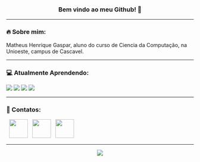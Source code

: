 <h3 align="center"> Bem vindo ao meu Github! 🧙 </h3>
<hr/>
<h3 align="left"> 🔥 Sobre mim: </h3>
Matheus Henrique Gaspar, aluno do curso de Ciencia da Computação, na Unioeste, campus de Cascavel.
<hr/>
<h3 align="left"> 💻 Atualmente Aprendendo: </h3>
<p align="left">
<img src="https://img.shields.io/badge/JavaScript-333333?style=for-the-badge&logo=javascript&logoColor=F7DF1E"/></a>
<img src="https://img.shields.io/badge/c%2B%2B-333333?style=for-the-badge&logo=c%2B%2B&logoColor=1E90FF"/></a>
<img src="https://img.shields.io/badge/GITHUB-333333?style=for-the-badge&logo=github&logoColor=FFFAFA"/></a>
<img src="https://img.shields.io/badge/bash-333333?style=for-the-badge&logo=gnuBash&logoColor=FFFAFA"/></a>
</p>
<hr/>
<h3 align="left"> 📲 Contatos: </h3>
<p align="left">
&nbsp; <a href="https://www.instagram.com/_pepo_64/" target="_blank" rel="noopener noreferrer"><img src="https://img.icons8.com/plasticine/100/000000/instagram-new.png" width="50" /></a>  
&nbsp; <a href="https://www.linkedin.com/in/matheus-henrique-gaspar/" target="_blank" rel="noopener noreferrer"><img src="https://img.icons8.com/plasticine/100/000000/linkedin.png" width="50" /></a>
&nbsp; <a href="mailto:mat13hg@gmail.com" target="_blank" rel="noopener noreferrer"><img src="https://img.icons8.com/plasticine/100/000000/gmail.png"  width="50" /></a>
</p>
<hr/>
<p align="center"><img src="https://i.pinimg.com/originals/f4/17/11/f4171116d0fbfc3dea515b352473aaec.png"/></a></p>
